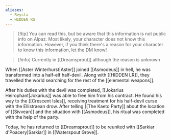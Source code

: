 ```yaml
---
aliases:
  - Reysta
  - HIDDEN RS
---
```

> [!tip] You can read this, but be aware that this information is not public info on Alpaz. 
> Most likely, your character does not know this information. However, if you think there's a reason for your character to know this information, let the DM know!

> [!info]
> Currently in [[Dreamsprout]] although the reason is unknown

When [[Aster Winterhurst|Aster]] joined [[Asmodeus]] in hell, he was transformed into a half-elf half-devil. Along with [[HIDDEN LR]], they travelled the world searching for the rest of the [[elemental weapons]]. 

After his duties with the devil was completed, [[Jokarius Heirophant|Jokarius]] was able to free him from his contract. He found his way to the [[Crescent Isles]], receiving treatment for his half-devil curse with the Ellistraean drow. After telling [[The Kaeto Party]] about the location of [[Sivvean]] and the situation with [[Asmodeus]], his ritual was completed with the help of the party.

Today, he has returned to [[Dreamsprout]] to be reunited with [[Sarkiar d'Poacery|Sarkiar]] in [[Waterspout Grove]].
